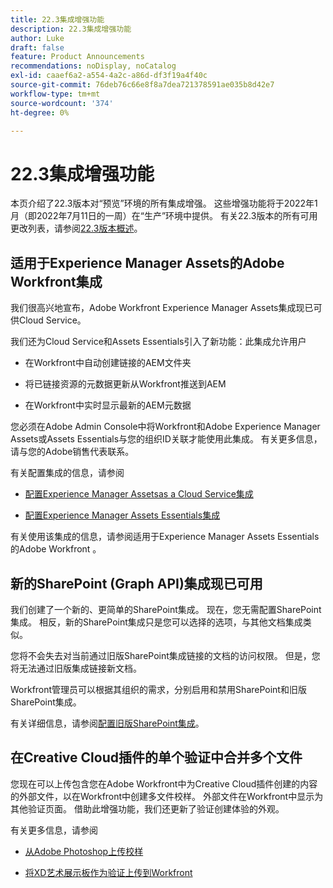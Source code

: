 ```yaml
---
title: 22.3集成增强功能
description: 22.3集成增强功能
author: Luke
draft: false
feature: Product Announcements
recommendations: noDisplay, noCatalog
exl-id: caaef6a2-a554-4a2c-a86d-df3f19a4f40c
source-git-commit: 76deb76c66e8f8a7dea721378591ae035b8d42e7
workflow-type: tm+mt
source-wordcount: '374'
ht-degree: 0%

---
```


# 22.3集成增强功能

本页介绍了22.3版本对“预览”环境的所有集成增强。 这些增强功能将于2022年1月（即2022年7月11日的一周）在“生产”环境中提供。 有关22.3版本的所有可用更改列表，请参阅[22.3版本概述](/help/quicksilver/product-announcements/product-releases/22.3-release-activity/22-3-release-overview.md)。

## 适用于Experience Manager Assets的Adobe Workfront集成

我们很高兴地宣布，Adobe Workfront Experience Manager Assets集成现已可供Cloud Service。

我们还为Cloud Service和Assets Essentials引入了新功能：此集成允许用户

* 在Workfront中自动创建链接的AEM文件夹

* 将已链接资源的元数据更新从Workfront推送到AEM

* 在Workfront中实时显示最新的AEM元数据


您必须在Adobe Admin Console中将Workfront和Adobe Experience Manager Assets或Assets Essentials与您的组织ID关联才能使用此集成。 有关更多信息，请与您的Adobe销售代表联系。

有关配置集成的信息，请参阅

* [配置Experience Manager Assetsas a Cloud Service集成](/help/quicksilver/administration-and-setup/configure-integrations/configure-aacs-integration.md)

* [配置Experience Manager Assets Essentials集成](/help/quicksilver/documents/adobe-workfront-for-experience-manager-assets-essentials/setup-asset-essentials.md)


有关使用该集成的信息，请参阅适用于Experience Manager Assets Essentials的Adobe Workfront 。

## 新的SharePoint (Graph API)集成现已可用

我们创建了一个新的、更简单的SharePoint集成。 现在，您无需配置SharePoint集成。 相反，新的SharePoint集成只是您可以选择的选项，与其他文档集成类似。

您将不会失去对当前通过旧版SharePoint集成链接的文档的访问权限。 但是，您将无法通过旧版集成链接新文档。

Workfront管理员可以根据其组织的需求，分别启用和禁用SharePoint和旧版SharePoint集成。

有关详细信息，请参阅[配置旧版SharePoint集成](/help/quicksilver/administration-and-setup/configure-integrations/configure-sharepoint-integration.md)。

## 在Creative Cloud插件的单个验证中合并多个文件

您现在可以上传包含您在Adobe Workfront中为Creative Cloud插件创建的内容的外部文件，以在Workfront中创建多文件校样。 外部文件在Workfront中显示为其他验证页面。 借助此增强功能，我们还更新了验证创建体验的外观。

有关更多信息，请参阅

* [从Adobe Photoshop上传校样](/help/quicksilver/workfront-integrations-and-apps/adobe-workfront-for-creative-cloud/wf-cc-proofs-ps.md)

* [将XD艺术展示板作为验证上传到Workfront](/help/quicksilver/workfront-integrations-and-apps/adobe-workfront-for-creative-cloud/wf-adobe-xd-proofs.md)
